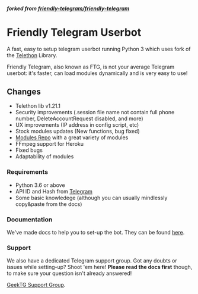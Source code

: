 ##### forked from [friendly-telegram/friendly-telegram](https://gitlab.com/friendly-telegram/friendly-telegram)

# Friendly Telegram Userbot

A fast, easy to setup telegram userbot running Python 3 which uses fork of the [Telethon](https://github.com/GeekTG/Telethon) Library.

Friendly Telegram, also known as FTG, is not your average Telegram userbot: it's faster, can load modules dynamically
and is very easy to use!

## Changes

- Telethon lib v1.21.1
- Security improvements (.session file name not contain full phone number, DeleteAccountRequest disabled, and more)
- UX improvements (IP address in config script, etc)
- Stock modules updates (New functions, bug fixed)
- [Modules Repo](https://github.com/GeekTG/FTG-Modules) with a great variety of modules
- FFmpeg support for Heroku
- Fixed bugs
- Adaptability of modules

### Requirements

- Python 3.6 or above
- API ID and Hash from [Telegram](https://my.telegram.org/apps)
- Some basic knowledege (although you can usually mindlessly copy&paste from the docs)

### Documentation

We've made docs to help you to set-up the bot. They can be found [here](https://ftg.geektg.ml).

### Support

We also have a dedicated Telegram support group. Got any doubts or issues while setting-up? Shoot 'em here! **Please
read the docs first** though, to make sure your question isn't already answered!

[GeekTG Support Group](https://t.me/chat_ftg "Telegram").
